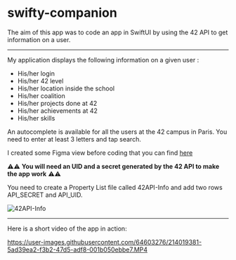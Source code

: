 # swifty-companion

The aim of this app was to code an app in SwiftUI by using the 42 API to get information on a user.

---- 

My application displays the following information on a given user :
* His/her login
* His/her 42 level
* His/her location inside the school
* His/her coalition
* His/her projects done at 42
* His/her achievements at 42
* His/her skills

An autocomplete is available for all the users at the 42 campus in Paris. You need to enter at least 3 letters and tap search.

I created some Figma view before coding that you can find [here](https://github.com/llescure/swifty-companion/tree/main/swifty-companion/swifty-companion/Preview%20Content/Preview%20Assets.xcassets/Figma)

:warning::warning: **You will need an UID and a secret generated by the 42 API to make the app work** :warning::warning:

You need to create a Property List file called 42API-Info and add two rows API_SECRET and API_UID.

![42API-Info](https://user-images.githubusercontent.com/64603276/214023668-446decd3-ca83-4c40-ad33-d35d16470699.jpg)


----

Here is a short video of the app in action:

https://user-images.githubusercontent.com/64603276/214019381-5ad39ea2-f3b2-47d5-adf8-001b050ebbe7.MP4

